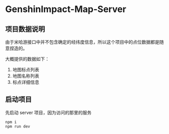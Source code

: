 # GenshinImpact-Map-Server

## 项目数据说明

由于米哈游接口中并不包含确定的经纬度信息，所以这个项目中的点位数据都是随意捏造的。

大概提供的数据如下：
1. 地图标点列表
2. 地图名称列表
3. 标点详细信息

## 启动项目

先启动 server 项目，因为访问的那里的服务

```
npm i
npm run dev
```